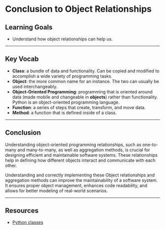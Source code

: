 # Conclusion to Object Relationships

## Learning Goals

- Understand how object relationships can help us.

***

## Key Vocab

- **Class**: a bundle of data and functionality. Can be copied and modified to
accomplish a wide variety of programming tasks.
- **Object**: the more common name for an instance. The two can usually be used
interchangeably.
- **Object-Oriented Programming**: programming that is oriented around data
(made mobile and changeable in **objects**) rather than functionality. Python
is an object-oriented programming language.
- **Function**: a series of steps that create, transform, and move data.
- **Method**: a function that is defined inside of a class.

***

## Conclusion

Understanding object-oriented programming relationships, such as one-to-many and many-to-many, as well as aggregation methods, is crucial for designing efficient and maintainable software systems. These relationships help in defining how different objects interact and communicate with each other.

Understanding and correctly implementing these Object relationships and aggregation methods can improve the maintainability of a software system. It ensures proper object management, enhances code readability, and allows for better modeling of real-world scenarios.

***

## Resources

- [Python classes](https://docs.python.org/3/tutorial/classes.html)
